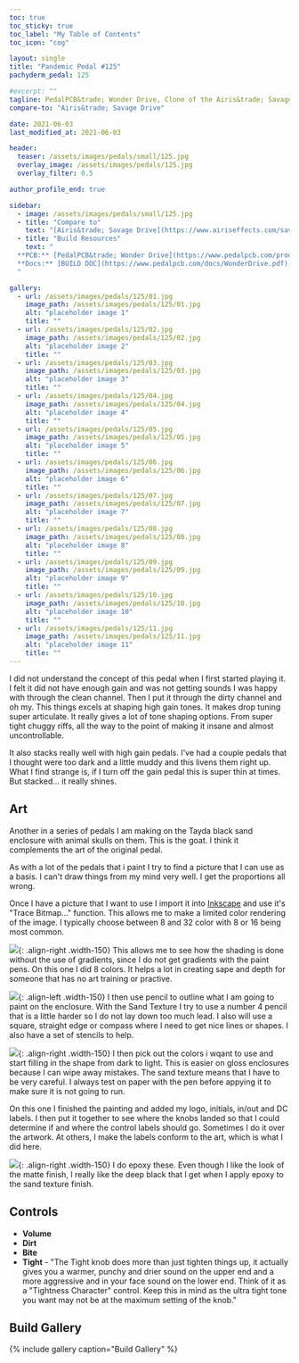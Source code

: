 ```yaml
---
toc: true
toc_sticky: true
toc_label: "My Table of Contents"
toc_icon: "cog"

layout: single
title: "Pandemic Pedal #125"
pachyderm_pedal: 125

#excerpt: ""
tagline: PedalPCB&trade; Wonder Drive, Clone of the Airis&trade; Savage Drive<br>"It is better to let everyone think you are stupid, than to open your mouth and remove all doubt." - unknown
compare-to: "Airis&trade; Savage Drive"

date: 2021-06-03
last_modified_at: 2021-06-03

header:
  teaser: /assets/images/pedals/small/125.jpg
  overlay_image: /assets/images/pedals/125.jpg
  overlay_filter: 0.5

author_profile_end: true

sidebar:
  - image: /assets/images/pedals/small/125.jpg
  - title: "Compare to"
    text: "[Airis&trade; Savage Drive](https://www.airiseffects.com/savagedrive.html)"
  - title: "Build Resources"
    text: "
  **PCB:** [PedalPCB&trade; Wonder Drive](https://www.pedalpcb.com/product/wonderdrive/)<br>
  **Docs:** [BUILD DOC](https://www.pedalpcb.com/docs/WonderDrive.pdf)
  "

gallery:
  - url: /assets/images/pedals/125/01.jpg
    image_path: /assets/images/pedals/125/01.jpg
    alt: "placeholder image 1"
    title: ""
  - url: /assets/images/pedals/125/02.jpg
    image_path: /assets/images/pedals/125/02.jpg
    alt: "placeholder image 2"
    title: ""
  - url: /assets/images/pedals/125/03.jpg
    image_path: /assets/images/pedals/125/03.jpg
    alt: "placeholder image 3"
    title: ""
  - url: /assets/images/pedals/125/04.jpg
    image_path: /assets/images/pedals/125/04.jpg
    alt: "placeholder image 4"
    title: ""
  - url: /assets/images/pedals/125/05.jpg
    image_path: /assets/images/pedals/125/05.jpg
    alt: "placeholder image 5"
    title: ""
  - url: /assets/images/pedals/125/06.jpg
    image_path: /assets/images/pedals/125/06.jpg
    alt: "placeholder image 6"
    title: ""
  - url: /assets/images/pedals/125/07.jpg
    image_path: /assets/images/pedals/125/07.jpg
    alt: "placeholder image 7"
    title: ""
  - url: /assets/images/pedals/125/08.jpg
    image_path: /assets/images/pedals/125/08.jpg
    alt: "placeholder image 8"
    title: ""
  - url: /assets/images/pedals/125/09.jpg
    image_path: /assets/images/pedals/125/09.jpg
    alt: "placeholder image 9"
    title: ""
  - url: /assets/images/pedals/125/10.jpg
    image_path: /assets/images/pedals/125/10.jpg
    alt: "placeholder image 10"
    title: ""
  - url: /assets/images/pedals/125/11.jpg
    image_path: /assets/images/pedals/125/11.jpg
    alt: "placeholder image 11"
    title: ""
---
```


I did not understand the concept of this pedal when I first started playing it. I felt it did not have enough gain and was not getting sounds I was happy with through the clean channel. Then I put it through the dirty channel and oh my. This things excels at shaping high gain tones. It makes drop tuning super articulate. It really gives a lot of tone shaping options. From super tight chuggy riffs, all the way to the point of making it insane and almost uncontrollable.

It also stacks really well with high gain pedals. I've had a couple pedals that I thought were too dark and a little muddy and this livens them right up. What I find strange is, if I turn off the gain pedal this is super thin at times. But stacked... it really shines.

## Art

Another in a series of pedals I am making on the Tayda black sand enclosure with animal skulls on them. This is the goat. I think it complements the art of the original pedal.

As with a lot of the pedals that i paint I try to find a picture that I can use as a basis. I can't draw things from my mind very well. I get the proportions all wrong.

Once I have a picture that I want to use I import it into [Inkscape](https://inkscape.org/) and use it's "Trace Bitmap..." function. This allows me to make a limited color rendering of the image. I typically choose between 8 and 32 color with 8 or 16 being most common. 

[![](/assets/images/pedals/125/06.jpg)](/assets/images/pedals/125/06.jpg){: .align-right .width-150}
This allows me to see how the shading is done without the use of gradients, since I do not get gradients with the paint pens. On this one I did 8 colors. It helps a lot in creating sape and depth for someone that has no art training or practive.

[![](/assets/images/pedals/125/04.jpg)](/assets/images/pedals/125/04.jpg){: .align-left .width-150}
I then use pencil to outline what I am going to paint on the enclosure. With the Sand Texture I try to use a number 4 pencil that is a little harder so I do not lay down too much lead. I also will use a square, straight edge or compass where I need to get nice lines or shapes. I also have a set of stencils to help.

[![](/assets/images/pedals/125/05.jpg)](/assets/images/pedals/125/05.jpg){: .align-right .width-150}
I then pick out the colors i wqant to use and start filling in the shape from dark to light. This is easier on gloss enclosures because I can wipe away mistakes. The sand texture means that I have to be very careful. I always test on paper with the pen before appying it to make sure it is not going to run. 

On this one I finished the painting and added my logo, initials, in/out and DC labels. I then put it together to see where the knobs landed so that I could determine if and where the control labels should go. Sometimes I do it over the artwork. At others, I make the labels conform to the art, which is what I did here.

[![](/assets/images/pedals/125/11.jpg)](/assets/images/pedals/125/11.jpg){: .align-right .width-150}
I do epoxy these. Even though I like the look of the matte finish, I really like the deep black that I get when I apply epoxy to the sand texture finish.

## Controls

* **Volume**
* **Dirt**
* **Bite**
* **Tight** - "The Tight knob does more than just tighten things up, it actually gives you a warmer, punchy and drier sound on the upper end and a more aggressive and in your face sound on the lower end. Think of it as a "Tightness Character" control. Keep this in mind as the ultra tight tone you want may not be at the maximum setting of the knob."

## Build Gallery

{% include gallery caption="Build Gallery" %}